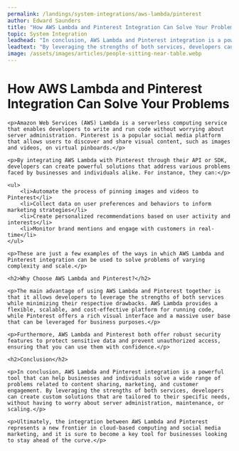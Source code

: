 ```yaml
---
permalink: /landings/system-integrations/aws-lambda/pinterest
author: Edward Saunders
title: "How AWS Lambda and Pinterest Integration Can Solve Your Problems"
topic: System Integration
leadhead: "In conclusion, AWS Lambda and Pinterest integration is a powerful tool that can help businesses and individuals solve a wide range of problems related to content sharing, marketing, and customer engagement"
leadtext: "By leveraging the strengths of both services, developers can create custom solutions that are tailored to their specific needs, without having to worry about server administration, maintenance, or scaling."
image: /assets/images/articles/people-sitting-near-table.webp
---
```

<div class="arttext">	<h1>How AWS Lambda and Pinterest Integration Can Solve Your Problems</h1>

	<p>Amazon Web Services (AWS) Lambda is a serverless computing service that enables developers to write and run code without worrying about server administration. Pinterest is a popular social media platform that allows users to discover and share visual content, such as images and videos, on virtual pinboards.</p>

	<p>By integrating AWS Lambda with Pinterest through their API or SDK, developers can create powerful solutions that address various problems faced by businesses and individuals alike. For instance, they can:</p>

	<ul>
		<li>Automate the process of pinning images and videos to Pinterest</li>
		<li>Collect data on user preferences and behaviors to inform marketing strategies</li>
		<li>Create personalized recommendations based on user activity and interests</li>
		<li>Monitor brand mentions and engage with customers in real-time</li>
	</ul>

	<p>These are just a few examples of the ways in which AWS Lambda and Pinterest integration can be used to solve problems of varying complexity and scale.</p>

	<h2>Why Choose AWS Lambda and Pinterest?</h2>

	<p>The main advantage of using AWS Lambda and Pinterest together is that it allows developers to leverage the strengths of both services while minimizing their respective drawbacks. AWS Lambda provides a flexible, scalable, and cost-effective platform for running code, while Pinterest offers a rich visual interface and a massive user base that can be leveraged for business purposes.</p>

	<p>Furthermore, AWS Lambda and Pinterest both offer robust security features to protect sensitive data and prevent unauthorized access, ensuring that you can use them with confidence.</p>

	<h2>Conclusion</h2>

	<p>In conclusion, AWS Lambda and Pinterest integration is a powerful tool that can help businesses and individuals solve a wide range of problems related to content sharing, marketing, and customer engagement. By leveraging the strengths of both services, developers can create custom solutions that are tailored to their specific needs, without having to worry about server administration, maintenance, or scaling.</p>

	<p>Ultimately, the integration between AWS Lambda and Pinterest represents a new frontier in cloud-based computing and social media marketing, and it is sure to become a key tool for businesses looking to stay ahead of the curve.</p>

</div>